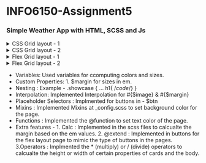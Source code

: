# INFO6150-Assignment5
### Simple Weather App with HTML, SCSS and Js

<details>
 <summary> CSS Grid layout - 1</summary> 

  ![](./images/readme-images/Readme_Grid1.png)
   </br>
   Grid 1 implemented in the index.html file and 
</details>
<details>
 <summary> CSS Grid layout - 2</summary> 

  ![](./images/readme-images/Readme_Grid2.png)
   </br>
   Grid 2 implemented in the index.html file 
</details>
<details>
 <summary> Flex Grid layout - 1</summary> 

  ![](./images/readme-images/Readme_flex2.png)
   </br>
 Grid 1 implemented in the flex-layout.html file and 
</details>
<details>
 <summary> Flex Grid layout - 2</summary> 

  ![](./images/readme-images/Readme_flex2.png)
   </br>
   Grid 2 implemented in the flex-layout.html file  
</details>

<summary>

- Variables: Used variables for ccomputing colors and sizes.
- Custom Properties: 1. $margin for sizes in em.
- Nesting : Example - .showcase { ... h1{ /*code*/} }
- Interpolation: Implemented Interpolation for #{$image} & #{$margin}
- Placeholder Selectors : Implmented for buttons in - $btn
- Mixins : Implemented Mixins at _config.scss  to set background color for the page.
- Functions : Implemented the @function to set text color of the page.
- Extra features - 1. Calc : Implemented in the scss files to calcualte the margin based on the em values.
                  2. @extend : Implemented in buttons for the flex layout page to mimic the type of buttons in the pages.
                  3.Operators : Implmented the * (multiply) or / (divide) operators to calcualte the height or width of certain properties of cards and the body. 

